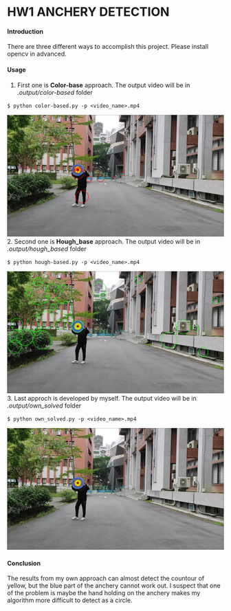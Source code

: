 # HW1 ANCHERY DETECTION

#### Introduction 

There are three different ways to accomplish this project.
Please install opencv in advanced.

#### Usage
1. First one is **Color-base** approach. The output video will be in _.output/color-based_ folder

```
$ python color-based.py -p <video_name>.mp4
```
![1](color-based.jpg)
2. Second one is **Hough_base** approach. The output video will be in _.output/hough_based_ folder
```
$ python hough-based.py -p <video_name>.mp4
```
![2](hough_based.jpg)
3. Last approch is developed by myself. The output video will be in _.output/own_solved_ folder
```
$ python own_solved.py -p <video_name>.mp4
```
![3](own_solved.jpg)
#### Conclusion
The results from my own approach can almost detect the countour of yellow, but the blue part of the anchery cannot work out. I suspect that one of the problem is maybe the hand holding on the anchery makes my algorithm more difficult to detect as a circle. 

